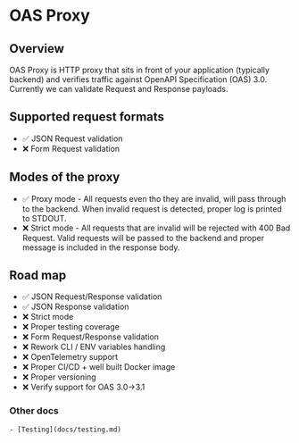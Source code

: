 # OAS Proxy

## Overview
OAS Proxy is HTTP proxy that sits in front of your application (typically backend) and 
verifies traffic against OpenAPI Specification (OAS) 3.0. Currently we can validate Request and Response payloads.

## Supported request formats
 - ✅ JSON Request validation
 - ❌ Form Request validation

## Modes of the proxy
 - ✅ Proxy mode - All requests even tho they are invalid, will pass through to the backend. When invalid request is detected, proper log is printed to STDOUT.
 - ❌ Strict mode - All requests that are invalid will be rejected with 400 Bad Request. Valid requests will be passed to the backend and proper message is included in the response body.

## Road map
 - ✅ JSON Request/Response validation
 - ✅ JSON Response validation
 - ❌ Strict mode
 - ❌ Proper testing coverage
 - ❌ Form Request/Response validation
 - ❌ Rework CLI / ENV variables handling
 - ❌ OpenTelemetry support
 - ❌ Proper CI/CD + well built Docker image
 - ❌ Proper versioning
 - ❌ Verify support for OAS 3.0->3.1



### Other docs
    - [Testing](docs/testing.md)
